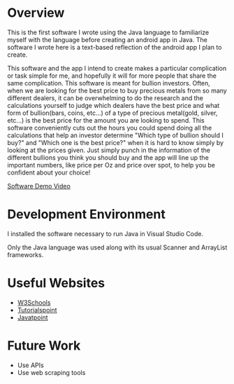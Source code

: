 # Overview

This is the first software I wrote using the Java language to familiarize myself with the language before creating an android app in Java. The software I wrote here is a text-based reflection of the android app I plan to create.

This software and the app I intend to create makes a particular complication or task simple for me, and hopefully it will for more people that share the same complication. This software is meant for bullion investors. Often, when we are looking for the best price to buy precious metals from so many different dealers, it can be overwhelming to do the research and the calculations yourself to judge which dealers have the best price and what form of bullion(bars, coins, etc...) of a type of precious metal(gold, silver, etc...) is the best price for the amount you are looking to spend. This software conveniently cuts out the hours you could spend doing all the calculations that help an investor determine "Which type of bullion should I buy?" and "Which one is the best price?" when it is hard to know simply by looking at the prices given. Just simply punch in the information of the different bullions you think you should buy and the app will line up the important numbers, like price per Oz and price over spot, to help you be confident about your choice!

[Software Demo Video](https://youtu.be/IA2zDycOvZo)

# Development Environment

I installed the software necessary to run Java in Visual Studio Code.

Only the Java language was used along with its usual Scanner and ArrayList frameworks.

# Useful Websites

* [W3Schools](https://www.w3schools.com/java/default.asp)
* [Tutorialspoint](https://www.tutorialspoint.com/java/index.htm)
* [Javatpoint](https://www.javatpoint.com/java-tutorial)

# Future Work

* Use APIs
* Use web scraping tools